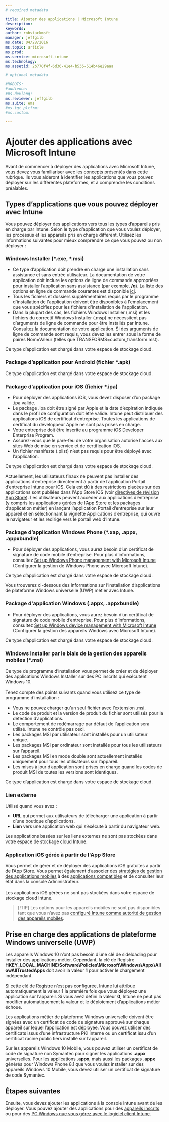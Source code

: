 ```yaml
---
# required metadata

title: Ajouter des applications | Microsoft Intune
description:
keywords:
author: robstackmsft
manager: jeffgilb
ms.date: 04/28/2016
ms.topic: article
ms.prod:
ms.service: microsoft-intune
ms.technology:
ms.assetid: 2b770f4f-6d36-41e4-b535-514b46e29aaa

# optional metadata

#ROBOTS:
#audience:
#ms.devlang:
ms.reviewer: jeffgilb
ms.suite: ems
#ms.tgt_pltfrm:
#ms.custom:

---
```


# Ajouter des applications avec Microsoft Intune
Avant de commencer à déployer des applications avec Microsoft Intune, vous devez vous familiariser avec les concepts présentés dans cette rubrique. Ils vous aideront à identifier les applications que vous pouvez déployer sur les différentes plateformes, et à comprendre les conditions préalables.

## Types d’applications que vous pouvez déployer avec Intune
Vous pouvez déployer des applications vers tous les types d’appareils pris en charge par Intune. Selon le type d’application que vous voulez déployer, les processus et les appareils pris en charge diffèrent. Utilisez les informations suivantes pour mieux comprendre ce que vous pouvez ou non déployer :


### **Windows Installer (&#42;.exe, &#42;.msi)**
- Ce type d’application doit prendre en charge une installation sans assistance et sans entrée utilisateur. La documentation de votre application doit inclure les options de ligne de commande appropriées pour installer l’application sans assistance (par exemple, **/q**). La liste des options en ligne de commande courantes est disponible [ici](https://support.microsoft.com/en-us/kb/227091).
- Tous les fichiers et dossiers supplémentaires requis par le programme d'installation de l'application doivent être disponibles à l'emplacement que vous spécifiez pour les fichiers d'installation de l'application.
- Dans la plupart des cas, les fichiers Windows Installer (.msi) et les fichiers du correctif Windows Installer (.msp) ne nécessitent pas d’arguments de ligne de commande pour être installés par Intune. Consultez la documentation de votre application. Si des arguments de ligne de commande sont requis, vous devez les entrer sous la forme de paires Nom=Valeur (telles que TRANSFORMS=custom_transform.mst).

Ce type d’application est chargé dans votre espace de stockage cloud.
### **Package d’application pour Android (fichier &#42;.apk)**
Ce type d’application est chargé dans votre espace de stockage cloud.
### **Package d’application pour iOS (fichier &#42;.ipa)**
- Pour déployer des applications iOS, vous devez disposer d’un package .ipa valide.
- Le package .ipa doit être signé par Apple et la date d’expiration indiquée dans le profil de configuration doit être valide. Intune peut distribuer des applications iOS de certificat d’entreprise. Toutes les applications de certificat du développeur Apple ne sont pas prises en charge.
- Votre entreprise doit être inscrite au programme iOS Developer Enterprise Program.
- Assurez-vous que le pare-feu de votre organisation autorise l'accès aux sites Web de mise en service et de certification iOS.
- Un fichier manifeste (.plist) n’est pas requis pour être déployé avec l’application.

Ce type d’application est chargé dans votre espace de stockage cloud.

Actuellement, les utilisateurs finaux ne peuvent pas installer des applications d’entreprise directement à partir de l’application Portail d’entreprise Intune pour iOS. Cela est dû à des restrictions placées sur des applications sont publiées dans l'App Store iOS (voir [directives de révision App Store](https://developer.apple.com/app-store/review/guidelines/)). Les utilisateurs peuvent accéder aux applications d’entreprise (y compris les applications gérées de l’App Store et les packages d’application métier) en lançant l’application Portail d’entreprise sur leur appareil et en sélectionnant la vignette Applications d’entreprise, qui ouvre le navigateur et les redirige vers le portail web d’Intune.

### **Package d’application Windows Phone (&#42;.xap, .appx, .appxbundle)**
- Pour déployer des applications, vous aurez besoin d’un certificat de signature de code mobile d’entreprise. Pour plus d’informations, consultez [Set up Windows Phone management with Microsoft Intune](set-up-windows-phone-management-with-microsoft-intune.md) (Configurer la gestion de Windows Phone avec Microsoft Intune).

Ce type d’application est chargé dans votre espace de stockage cloud.

Vous trouverez ci-dessous des informations sur l’installation d’applications de plateforme Windows universelle (UWP) métier avec Intune.

### **Package d'application Windows (.appx, .appxbundle)**
- Pour déployer des applications, vous aurez besoin d’un certificat de signature de code mobile d’entreprise. Pour plus d’informations, consultez [Set up Windows device management with Microsoft Intune](set-up-windows-device-management-with-microsoft-intune.md) (Configurer la gestion des appareils Windows avec Microsoft Intune).

Ce type d’application est chargé dans votre espace de stockage cloud.
### **Windows Installer par le biais de la gestion des appareils mobiles (&#42;.msi)**
Ce type de programme d’installation vous permet de créer et de déployer des applications Windows Installer sur des PC inscrits qui exécutent Windows 10.<br /><br />Tenez compte des points suivants quand vous utilisez ce type de programme d’installation :
- Vous ne pouvez charger qu’un seul fichier avec l’extension .msi.
- Le code de produit et la version de produit du fichier sont utilisés pour la détection d’applications.
- Le comportement de redémarrage par défaut de l’application sera utilisé. Intune ne contrôle pas ceci.
- Les packages MSI par utilisateur sont installés pour un utilisateur unique.
- Les packages MSI par ordinateur sont installés pour tous les utilisateurs sur l’appareil.
- Les packages MSI en mode double sont actuellement installés uniquement pour tous les utilisateurs sur l’appareil.
- Les mises à jour d’application sont prises en charge quand les codes de produit MSI de toutes les versions sont identiques.

Ce type d’application est chargé dans votre espace de stockage cloud.
### **Lien externe**
Utilisé quand vous avez :
- **URL** qui permet aux utilisateurs de télécharger une application à partir d’une boutique d’applications.
- **Lien** vers une application web qui s’exécute à partir du navigateur web.

Les applications basées sur les liens externes ne sont pas stockées dans votre espace de stockage cloud Intune.
### **Application iOS gérée à partir de l'App Store**
Vous permet de gérer et de déployer des applications iOS gratuites à partir de l’App Store. Vous permet également d’associer des [stratégies de gestion des applications mobiles](configure-and-deploy-mobile-application-management-policies-in-the-microsoft-intune-console.md) à des [applications compatibles](https://www.microsoft.com/en-us/server-cloud/products/microsoft-intune/partners.aspx) et de consulter leur état dans la console Administrateur.<br /><br />Les applications iOS gérées ne sont pas stockées dans votre espace de stockage cloud Intune.
> [!TIP] Les options pour les appareils mobiles ne sont pas disponibles tant que vous n’avez pas [configuré Intune comme autorité de gestion des appareils mobiles](get-ready-to-enroll-devices-in-microsoft-intune.md).

## Prise en charge des applications de plateforme Windows universelle (UWP)
Les appareils Windows 10 n’ont pas besoin d’une clé de sideloading pour installer des applications métier. Cependant, la clé de Registre **HKEY_LOCAL_MACHINE\Software\Policies\Microsoft\Windows\Appx\AllowAllTrustedApps** doit avoir la valeur **1** pour activer le chargement indépendant.

Si cette clé de Registre n’est pas configurée, Intune lui attribue automatiquement la valeur **1** la première fois que vous déployez une application sur l’appareil. Si vous avez défini la valeur **0**, Intune ne peut pas modifier automatiquement la valeur et le déploiement d’applications métier échoue.

Les applications métier de plateforme Windows universelle doivent être signées avec un certificat de code de signature approuvé sur chaque appareil sur lequel l’application est déployée. Vous pouvez utiliser des certificats issus d’une infrastructure PKI interne ou un certificat issu d’un certificat racine public tiers installé sur l’appareil.

Sur les appareils Windows 10 Mobile, vous pouvez utiliser un certificat de code de signature non Symantec pour signer les applications **.appx** universelles. Pour les applications **.appx**, mais aussi les packages **.appx** générés pour Windows Phone 8.1 que vous voulez installer sur des appareils Windows 10 Mobile, vous devez utiliser un certificat de signature de code Symantec.

## Étapes suivantes 

Ensuite, vous devez ajouter les applications à la console Intune avant de les déployer. Vous pouvez ajouter des applications pour des [appareils inscrits](add-apps-for-mobile-devices-in-microsoft-intune.md) ou pour des [PC Windows que vous gérez avec le logiciel client Intune](add-apps-for-windows-pcs-in-microsoft-intune.md).

<!--HONumber=Jun16_HO1-->


